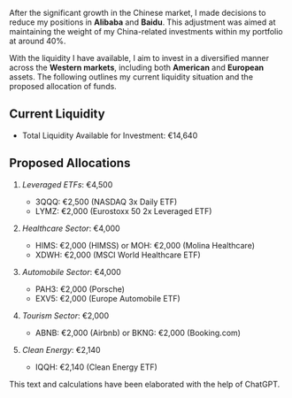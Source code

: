 After the significant growth in the Chinese market, I made decisions to reduce my positions in **Alibaba** and **Baidu**. This adjustment was aimed at maintaining the weight of my China-related investments within my portfolio at around 40%.

With the liquidity I have available, I aim to invest in a diversified manner across the **Western markets**, including both **American** and **European** assets. The following outlines my current liquidity situation and the proposed allocation of funds.

## Current Liquidity
- Total Liquidity Available for Investment: €14,640

## Proposed Allocations
1. *Leveraged ETFs*: €4,500  
    - 3QQQ: €2,500 (NASDAQ 3x Daily ETF)  
    - LYMZ: €2,000 (Eurostoxx 50 2x Leveraged ETF)  

2. *Healthcare Sector*: €4,000  
    - HIMS: €2,000 (HIMSS) or MOH: €2,000 (Molina Healthcare)  
    - XDWH: €2,000 (MSCI World Healthcare ETF)  

3. *Automobile Sector*: €4,000  
    - PAH3: €2,000 (Porsche)  
    - EXV5: €2,000 (Europe Automobile ETF)  

4. *Tourism Sector*: €2,000  
    - ABNB: €2,000 (Airbnb) or BKNG: €2,000 (Booking.com)  

5. *Clean Energy*: €2,140  
    - IQQH: €2,140 (Clean Energy ETF)  

This text and calculations have been elaborated with the help of ChatGPT.